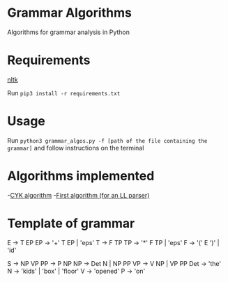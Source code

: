 # Grammar Algorithms
Algorithms for grammar analysis in Python

# Requirements
[nltk](https://www.nltk.org/)

Run `pip3 install -r requirements.txt`

# Usage
Run `python3 grammar_algos.py -f [path of the file containing the grammar]` and follow instructions on the terminal

# Algorithms implemented
-[CYK algorithm](https://en.wikipedia.org/wiki/CYK_algorithm)
-[First algorithm (for an LL parser)](https://en.wikipedia.org/wiki/LL_parser)

# Template of grammar
E -> T EP
EP -> '+' T EP | 'eps'
T -> F TP
TP -> '*' F TP | 'eps'
F -> '(' E ')' | 'id'


S -> NP VP
PP -> P NP
NP -> Det N | NP PP
VP -> V NP | VP PP
Det -> 'the'
N -> 'kids' | 'box' | 'floor'
V -> 'opened'
P -> 'on'
